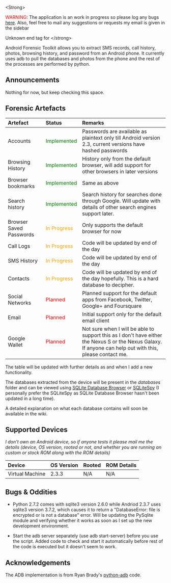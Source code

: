 

&lt;Strong&gt;

<font color='red'>WARNING</font>: The application is an work in progress so please log any bugs [here](https://code.google.com/p/aft/issues/list). Also, feel free to mail any suggestions or requests my email is given in the sidebar

Unknown end tag for &lt;/strong&gt;



Android Forensic Toolkit allows you to extract SMS records, call history, photos, browsing history, and password from an Android phone. It currently uses adb to pull the databases and photos from the phone and the rest of the processes are performed by python.

## Announcements ##
Nothing for now, but keep checking this space.

## Forensic Artefacts ##
| **Artefact** | **Status** | **Remarks** |
|:-------------|:-----------|:------------|
| Accounts | <font color='green'>Implemented</font>| Passwords are available as plaintext only till Android version 2.3, current versions have hashed passwords|
| Browsing History | <font color='green'>Implemented</font>| History only from the default browser, will add support for other browsers in later versions |
| Browser bookmarks | <font color='green'>Implemented</font>| Same as above |
| Search history | <font color='green'>Implemented</font>| Search history for searches done through Google. Will update with details of other search engines support later. |
| Browser Saved Passwords | <font color='orange'>In Progress</font>| Only supports the default browser for now |
|Call Logs| <font color='orange'>In Progress</font>| Code will be updated by end of the day|
|SMS History| <font color='orange'>In Progress</font>|Code will be updated by end of the day|
|Contacts| <font color='orange'>In Progress</font>|Code will be updated by end of the day hopefully. This is a hard database to decipher. |
|Social Networks| <font color='red'>Planned</font>|Planned support for the default apps from Facebook, Twitter, Google+ and Foursquare|
|Email| <font color='red'>Planned</font>| Initial support only for the default email client|
|Google Wallet| <font color='red'>Planned</font>| Not sure when I will be able to support this as I don't have either the Nexus S or the Nexus Galaxy. If anyone can help out with this, please contact me.|

The table will be updated with further details as and when I add a new functionality.

The databases extracted from the device will be present in the _databases_ folder and can be viewed using [SQLite Database Browser](http://sqlitebrowser.sourceforge.net/) or [SQLiteSpy](http://www.yunqa.de/delphi/doku.php/products/sqlitespy/index) (I personally prefer the SQLiteSpy as SQLite Database Browser hasn't been updated in a long time).

A detailed explanation on what each database contains will soon be available in the wiki.

## Supported Devices ##
_I don't own an Android device, so if anyone tests it please mail me the details (device, OS version, rooted or not, and whether you are running an custom or stock ROM along with the ROM details)_

| **Device** | **OS Version** | **Rooted** | **ROM Details** |
|:-----------|:---------------|:-----------|:----------------|
| Virtual Machine|2.3.3 | N/A | N/A |

## Bugs & Oddities ##
  * Python 2.7.2 comes with sqlite3 version 2.6.0 while Andriod 2.3.7 uses sqlite3 version 3.7.2, which causes it to return a "DatabaseError: file is encrypted or is not a database" error. Will be updating the PySqlite module and verifying whether it works as soon as I set up the new development environment.

  * Start the adb server separately (use adb start-server) before you use the script. Added code to check and start it automatically before rest of the code is executed but it doesn't seem to work.

## Acknowledgements ##
The ADB implementation is from Ryan Brady's [python-adb](https://github.com/rbrady/python-adb/) code.